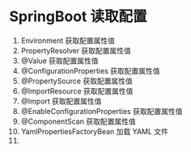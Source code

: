 # SpringBoot 读取配置

1. Environment 获取配置属性值
2. PropertyResolver 获取配置属性值
3. @Value 获取配置属性值
4. @ConfigurationProperties 获取配置属性值
5. @PropertySource 获取配置属性值
6. @ImportResource 获取配置属性值
7. @Import 获取配置属性值
8. @EnableConfigurationProperties 获取配置属性值
9. @ComponentScan 获取配置属性值
10. YamlPropertiesFactoryBean 加载 YAML 文件
11. 